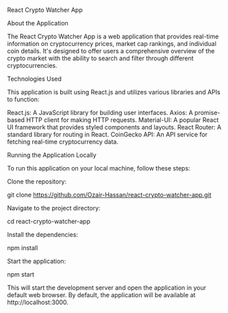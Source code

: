 React Crypto Watcher App

About the Application

The React Crypto Watcher App is a web application that provides real-time information on cryptocurrency prices, market cap rankings, and individual coin details. It's designed to offer users a comprehensive overview of the crypto market with the ability to search and filter through different cryptocurrencies.

Technologies Used

This application is built using React.js and utilizes various libraries and APIs to function:

React.js: A JavaScript library for building user interfaces.
Axios: A promise-based HTTP client for making HTTP requests.
Material-UI: A popular React UI framework that provides styled components and layouts.
React Router: A standard library for routing in React.
CoinGecko API: An API service for fetching real-time cryptocurrency data.

Running the Application Locally

To run this application on your local machine, follow these steps:

Clone the repository:

git clone https://github.com/Ozair-Hassan/react-crypto-watcher-app.git

Navigate to the project directory:

cd react-crypto-watcher-app

Install the dependencies:

npm install

Start the application:

npm start


This will start the development server and open the application in your default web browser. By default, the application will be available at http://localhost:3000.
